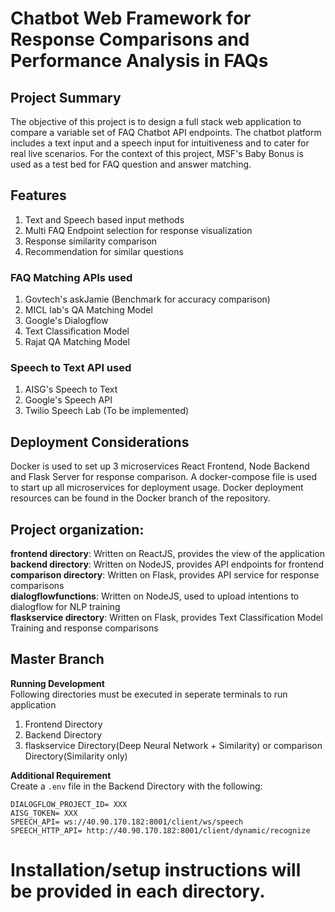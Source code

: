 # Chatbot Web Framework for Response Comparisons and Performance Analysis in FAQs

## Project Summary
The objective of this project is to design a full stack web application to compare a variable set of FAQ Chatbot API endpoints. The chatbot platform includes a text input and a speech input for intuitiveness and to cater for real live scenarios. For the context of this project, MSF's Baby Bonus is used as a test bed for FAQ question and answer matching.<br/>

## Features
1. Text and Speech based input methods<br/>
2. Multi FAQ Endpoint selection for response visualization<br/>
3. Response similarity comparison<br/>
4. Recommendation for similar questions<br/>

### FAQ Matching APIs used
1. Govtech's askJamie (Benchmark for accuracy comparison)<br/>
2. MICL lab's QA Matching Model<br/>
3. Google's Dialogflow<br/>
4. Text Classification Model<br/>
5. Rajat QA Matching Model<br/>

### Speech to Text API used
1. AISG's Speech to Text<br/>
2. Google's Speech API<br/>
3. Twilio Speech Lab (To be implemented)<br/>


## Deployment Considerations
Docker is used to set up 3 microservices React Frontend, Node Backend and Flask Server for response comparison. A docker-compose file is used to start up all microservices for deployment usage. Docker deployment resources can be found in the Docker branch of the repository.

## Project organization:
**frontend directory**: Written on ReactJS, provides the view of the application<br/>
**backend directory**: Written on NodeJS, provides API endpoints for frontend<br/>
**comparison directory**: Written on Flask, provides API service for response comparisons<br/>
**dialogflowfunctions**: Written on NodeJS, used to upload intentions to dialogflow for NLP training<br/>
**flaskservice directory**: Written on Flask, provides Text Classification Model Training and response comparisons<br/>

## Master Branch

**Running Development**<br/>
Following directories must be executed in seperate terminals to run application

1. Frontend Directory<br/>
2. Backend Directory<br/>
3. flaskservice Directory(Deep Neural Network + Similarity) or comparison Directory(Similarity only)<br/>

**Additional Requirement**<br/>
Create a `.env` file in the Backend Directory with the following:<br/>

```
DIALOGFLOW_PROJECT_ID= XXX
AISG_TOKEN= XXX
SPEECH_API= ws://40.90.170.182:8001/client/ws/speech
SPEECH_HTTP_API= http://40.90.170.182:8001/client/dynamic/recognize 
```

# Installation/setup instructions will be provided in each directory.

